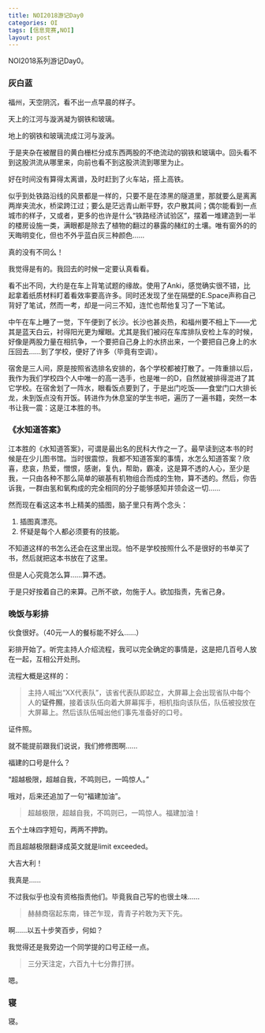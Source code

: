 ```yaml
---
title: NOI2018游记Day0
categories: OI
tags: [信息竞赛,NOI]
layout: post
---
```


NOI2018系列游记Day0。

### 灰白蓝

福州，天空阴沉，看不出一点早晨的样子。

天上的江河与漩涡凝为钢铁和玻璃。

地上的钢铁和玻璃流成江河与漩涡。

于是夹杂在被醒目的黄白栅栏分成东西两股的不绝流动的钢铁和玻璃中。回头看不到这股洪流从哪里来，向前也看不到这股洪流到哪里为止。

好在时间没有算得太离谱，及时赶到了火车站，搭上高铁。

似乎到处铁路沿线的风景都是一样的，只要不是在漆黑的隧道里，那就要么是离离两岸夹流水，桥梁跨江过；要么是茫远青山断平野，农户散其间；偶尔能看到一点城市的样子，又或者，更多的也许是什么“铁路经济试验区”，摆着一堆建造到一半的楼房设施一类，满眼都是除去了植物的翻过的暴露的赭红的土壤。唯有窗外的的天晦明变化，但也不外乎蓝白灰三种颜色……

真的没有不同么！

我觉得是有的。我回去的时候一定要认真看看。

看不出不同，大约是在车上背笔试题的缘故。使用了Anki，感觉确实很不错，比起拿着纸质材料盯着看效率要高许多。同时还发现了坐在隔壁的E.Space声称自己背好了笔试，然而一考，却是一问三不知，连忙也帮他复习了一下笔试。

中午在车上睡了一觉，下午便到了长沙。长沙也甚炎热，和福州要不相上下——尤其是蓝天白云，衬得阳光更为耀眼。尤其是我们被闷在车库排队安检上车的时候，好像是两股力量在相抗争，一个要把自己身上的水挤出来，一个要把自己身上的水压回去……到了学校，便好了许多（毕竟有空调）。

宿舍是三人间，原是按照省选排名安排的，各个学校都被打散了。一阵重排以后，我作为我们学校四个人中唯一的高一选手，也是唯一的D，自然就被排得混进了其它学校。在宿舍划了一阵水，眼看饭点要到了，于是出门吃饭——食堂门口大排长龙，未到饭点没有开饭。转进作为休息室的学生书吧，遍历了一遍书籍，突然一本书让我一震：这是江本胜的书。

### 《水知道答案》

江本胜的《水知道答案》，可谓是最出名的民科大作之一了。最早读到这本书的时候是在少儿图书馆。当时很震惊，我都不知道答案的事情，水怎么知道答案？欣喜，悲哀，热爱，憎恨，感谢，复仇，帮助，霸凌，这是算不透的人心，至少是我，一只由各种不那么简单的碳基有机物组合而成的生物，算不透的。然后，你告诉我，一群由氢和氧构成的完全相同的分子能够感知并领会这一切……

然而现在看这这本书上精美的插图，脑子里只有两个念头：

1. 插图真漂亮。
2. 怀疑是每个人都必须要有的技能。

不知道这样的书怎么还会在这里出现。怕不是学校按照什么不是很好的书单买了书，然后就把这本书放在了这里。

但是人心究竟怎么算……算不透。

于是只好按着自己的来算。己所不欲，勿施于人。欲加指责，先省己身。

### 晚饭与彩排

伙食很好。（40元一人的餐标能不好么……）

彩排开始了。听完主持人介绍流程，我可以完全确定的事情是，这是把几百号人放在一起，互相公开处刑。

流程大概是这样的：

> 主持人喊出“XX代表队”，该省代表队即起立，大屏幕上会出现省队中每个人的**证件照**，接着该队伍向着大屏幕挥手，相机指向该队伍，队伍被投放在大屏幕上。然后该队伍喊出他们事先准备好的口号。

证件照。

就不能提前跟我们说说，我们修修图啊……

福建的口号是什么？

“超越极限，超越自我，不鸣则已，一鸣惊人。”

哦对，后来还追加了一句“福建加油”。

>超越极限，超越自我，不鸣则已，一鸣惊人。福建加油！

五个土味四字短句，两两不押韵。

而且超越极限翻译成英文就是limit exceeded。

大吉大利！

我真是……

不过我似乎也没有资格指责他们。毕竟我自己写的也很土味……

> 赫赫商宿起东南，锋芒乍现，青青子衿敢为天下先。

啊……以五十步笑百步，何如？

我觉得还是我旁边一个同学提的口号正经一点。

> 三分天注定，六百九十七分靠打拼。

嗯。

### 寝

寝。